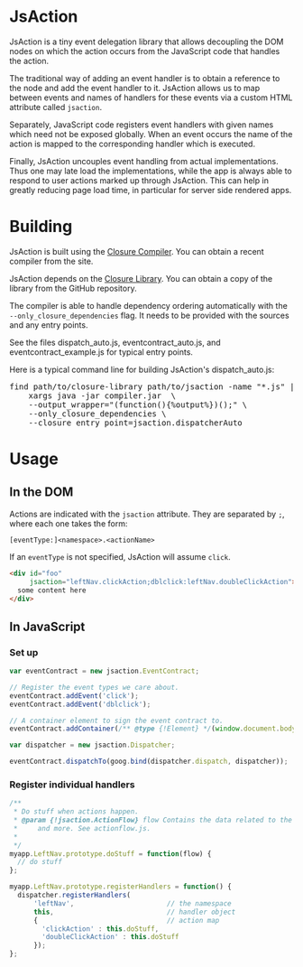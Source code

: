 # JsAction

JsAction is a tiny event delegation library that allows decoupling the DOM nodes
on which the action occurs from the JavaScript code that handles the action.

The traditional way of adding an event handler is to obtain a reference to the
node and add the event handler to it. JsAction allows us to map between events
and names of handlers for these events via a custom HTML attribute called
`jsaction`.

Separately, JavaScript code registers event handlers with given names which need
not be exposed globally. When an event occurs the name of the action is mapped
to the corresponding handler which is executed.

Finally, JsAction uncouples event handling from actual implementations. Thus one
may late load the implementations, while the app is always able to respond to
user actions marked up through JsAction. This can help in greatly reducing page
load time, in particular for server side rendered apps.

# Building

JsAction is built using the
[Closure Compiler](http://github.com/google/closure-compiler).
You can obtain a recent compiler from the site.

JsAction depends on the
[Closure Library](http://github.com/google/closure-library).
You can obtain a copy of the library from the GitHub repository.

The compiler is able to handle dependency ordering automatically with
the `--only_closure_dependencies` flag. It needs to be provided with
the sources and any entry points.

See the files dispatch_auto.js, eventcontract_auto.js, and
eventcontract_example.js for typical entry points.

Here is a typical command line for building JsAction's dispatch_auto.js:

<pre>
find path/to/closure-library path/to/jsaction -name "*.js" |
    xargs java -jar compiler.jar  \
    --output_wrapper="(function(){%output%})();" \
    --only_closure_dependencies \
    --closure_entry_point=jsaction.dispatcherAuto
</pre>

# Usage
## In the DOM
Actions are indicated with the `jsaction` attribute. They are separated by `;`,
where each one takes the form:

```
[eventType:]<namespace>.<actionName>
```

If an `eventType` is not specified, JsAction will assume `click`.

```html
<div id="foo"
     jsaction="leftNav.clickAction;dblclick:leftNav.doubleClickAction">
  some content here
</div>
```

## In JavaScript

### Set up

```javascript
var eventContract = new jsaction.EventContract;

// Register the event types we care about.
eventContract.addEvent('click');
eventContract.addEvent('dblclick');

// A container element to sign the event contract to.
eventContract.addContainer(/** @type {!Element} */(window.document.body));

var dispatcher = new jsaction.Dispatcher;

eventContract.dispatchTo(goog.bind(dispatcher.dispatch, dispatcher));
```

### Register individual handlers

```javascript
/**
 * Do stuff when actions happen.
 * @param {!jsaction.ActionFlow} flow Contains the data related to the action
 *     and more. See actionflow.js.
 *
 */
myapp.LeftNav.prototype.doStuff = function(flow) {
  // do stuff
};

myapp.LeftNav.prototype.registerHandlers = function() {
  dispatcher.registerHandlers(
      'leftNav',                       // the namespace
      this,                            // handler object
      {                                // action map
        'clickAction' : this.doStuff,
        'doubleClickAction' : this.doStuff
      });
};
```
